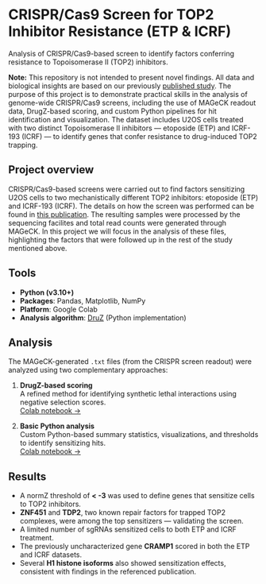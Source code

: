 # CRISPR/Cas9 Screen for TOP2 Inhibitor Resistance (ETP & ICRF)
Analysis of CRISPR/Cas9-based screen to identify factors conferring resistance to Topoisomerase II (TOP2) inhibitors.

**Note:** This repository is not intended to present novel findings. All data and biological insights are based on our previously [published study](https://pubmed.ncbi.nlm.nih.gov/40516529/).
The purpose of this project is to demonstrate practical skills in the analysis of genome-wide CRISPR/Cas9 screens, including the use of MAGeCK readout data, DrugZ-based scoring, and custom Python pipelines for hit identification and visualization. The dataset includes U2OS cells treated with two distinct Topoisomerase II inhibitors — etoposide (ETP) and ICRF-193 (ICRF) — to identify genes that confer resistance to drug-induced TOP2 trapping.

## Project overview

CRISPR/Cas9-based screens were carried out to find factors sensitizing U2OS cells to two mechanistically different TOP2 inhibitors: etoposide (ETP) and ICRF-193 (ICRF). The details on how the screen was performed can be found in [this publication](https://pubmed.ncbi.nlm.nih.gov/40516529/).
The resulting samples were processed by the sequencing facilites and total read counts were generated through MAGeCK. In this project we will focus in the analysis of these files, highlighting the factors that were followed up in the rest of the study mentioned above.

## Tools

- **Python (v3.10+)**
- **Packages**: Pandas, Matplotlib, NumPy
- **Platform**: Google Colab
- **Analysis algorithm**: [DruZ](https://pubmed.ncbi.nlm.nih.gov/31439014/) (Python implementation)

## Analysis

The MAGeCK-generated `.txt` files (from the CRISPR screen readout) were analyzed using two complementary approaches:

1. **DrugZ-based scoring**  
   A refined method for identifying synthetic lethal interactions using negative selection scores.  
   [Colab notebook →](https://colab.research.google.com/drive/1lwvopBVo3I95uonq1b5zJKm4c4aye6lG#scrollTo=6yOH9YbR4gW4)

2. **Basic Python analysis**  
   Custom Python-based summary statistics, visualizations, and thresholds to identify sensitizing hits.  
   [Colab notebook →](https://colab.research.google.com/drive/199dA122dQar-znkweMBH1Oon_qSPy97b?usp=sharing)

## Results

- A normZ threshold of **< -3** was used to define genes that sensitize cells to TOP2 inhibitors.
- **ZNF451** and **TDP2**, two known repair factors for trapped TOP2 complexes, were among the top sensitizers — validating the screen.
- A limited number of sgRNAs sensitized cells to both ETP and ICRF treatment.
- The previously uncharacterized gene **CRAMP1** scored in both the ETP and ICRF datasets.
- Several **H1 histone isoforms** also showed sensitization effects, consistent with findings in the referenced publication.

